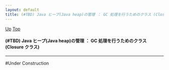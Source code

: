 ```yaml
---
layout: default
title: (#TBD) Java ヒープ(Java heap)の管理 ： GC 処理を行うためのクラス (Closure クラス) 
---
```

[Up](no3718kvd.html) [Top](../index.html)

#### (#TBD) Java ヒープ(Java heap)の管理 ： GC 処理を行うためのクラス (Closure クラス) 

--- 
#Under Construction






